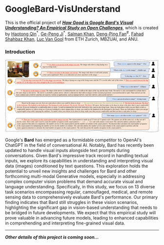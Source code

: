# GoogleBard-VisUnderstand
This is the official project of [***How Good is Google Bard's Visual Understanding? An Empirical Study on Open Challenges***](), which is created by [Haotong Qin](https://htqin.github.io/)$^*$, [Ge-Peng Ji](https://gewelsji.github.io/)$^*$, [Salman Khan](https://salman-h-khan.github.io/), [Deng-Ping Fan](https://dengpingfan.github.io/)$^{\#}$, [Fahad Shahbaz Khan](https://sites.google.com/view/fahadkhans/home), [Luc Van Gool](https://ee.ethz.ch/the-department/faculty/professors/person-detail.OTAyMzM=.TGlzdC80MTEsMTA1ODA0MjU5.html) from ETH Zurich, MBZUAI, and ANU.

### Introduction

![Bard-COCO](./images/Bard-COCO.png)

Google's **Bard** has emerged as a formidable competitor to OpenAI's ChatGPT in the field of conversational AI. Notably, Bard has recently been updated to handle visual inputs alongside text prompts during conversations. Given Bard's impressive track record in handling textual inputs, we explore its capabilities in understanding and interpreting visual data (images) conditioned by text questions. This exploration holds the potential to unveil new insights and challenges for Bard and other forthcoming multi-modal Generative models, especially in addressing complex computer vision problems that demand accurate  visual and language understanding. Specifically, in this study, we focus on 13 diverse task scenarios encompassing regular, camouflaged, medical, and remote sensing data to comprehensively evaluate Bard's performance. Our primary finding indicates that Bard still struggles in these vision scenarios, highlighting the significant gap in vision-based understanding that needs 
to be bridged in future developments. We expect that this empirical study will prove valuable in advancing future models, leading to enhanced capabilities in comprehending and interpreting fine-grained visual data. 

----------------------

***Other details of this project is coming soon...***
